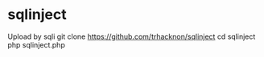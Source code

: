 # sqlinject
Upload by sqli
git clone https://github.com/trhacknon/sqlinject
cd sqlinject
php sqlinject.php
